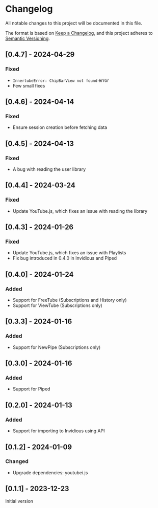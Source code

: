 # Changelog

All notable changes to this project will be documented in this file.

The format is based on [Keep a Changelog](https://keepachangelog.com/en/1.0.0/),
and this project adheres to [Semantic Versioning](https://semver.org/spec/v2.0.0.html).

## [0.4.7] - 2024-04-29

### Fixed

- `InnertubeError: ChipBarView not found` error
- Few small fixes

## [0.4.6] - 2024-04-14

### Fixed

- Ensure session creation before fetching data

## [0.4.5] - 2024-04-13

### Fixed

- A bug with reading the user library

## [0.4.4] - 2024-03-24

### Fixed

- Update YouTube.js, which fixes an issue with reading the library

## [0.4.3] - 2024-01-26

### Fixed

- Update YouTube.js, which fixes an issue with Playlists
- Fix bug introduced in 0.4.0 in Invidious and Piped

## [0.4.0] - 2024-01-24

### Added

- Support for FreeTube (Subscriptions and History only)
- Support for ViewTube (Subscriptions only)

## [0.3.3] - 2024-01-16

### Added

- Support for NewPipe (Subscriptions only)

## [0.3.0] - 2024-01-16

### Added

- Support for Piped

## [0.2.0] - 2024-01-13

### Added

- Support for importing to Invidious using API

## [0.1.2] - 2024-01-09

### Changed

- Upgrade dependencies: youtubei.js

## [0.1.1] - 2023-12-23

Initial version

<!-- markdownlint-configure-file {"MD024": { "siblings_only": true } } -->

